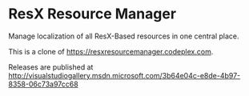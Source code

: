 # ResX Resource Manager
Manage localization of all ResX-Based resources in one central place.

This is a clone of https://resxresourcemanager.codeplex.com. 

Releases are published at http://visualstudiogallery.msdn.microsoft.com/3b64e04c-e8de-4b97-8358-06c73a97cc68
